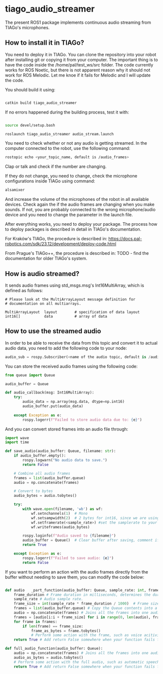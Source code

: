 # tiago_audio_streamer

The present ROS1 package implements continuous audio streaming from TIAGo's microphones.


## How to install it in TIAGo? 

You need to deploy it in TIAGo. You can clone the repository into your robot after installing git or copying it from your computer. The important thing is to have the code inside the /home/pal/test_ws/src folder. The code currently works for ROS Noetic, but there is not apparent reason why it should not work for ROS Melodic. Let me knoe if it fails for Melodic and I will update the code. 

You should build it using:

```bash

catkin build tiago_audio_streamer

```

If no errors happened during the building process, test it with: 

```bash

source devel/setup.bash

roslaunch tiago_audio_streamer audio_stream.launch

```

You need to check whether or not any audio is getting streamed. 
In the computer connected to the robot, use the following command:

```bash
rostopic echo <your_topic_name, default is /audio_frames>
```

Clap or talk and check if the number are changing. 

If they do not change, you need to change, check the microphone configurations
inside TIAGo using command: 

```bash
alsamixer
```

And increase the volume of the microphones of the robot in all available devices. 
Check again the if the audio frames are changing when you make sounds. If not, 
you are probably connected to the wrong microphone/audio device and you need to 
change the parameter in the launch file.  

After everything works, you need to deploy your package. The process how to deploy
packages is described in detail in TIAGo's documentation. 

For Kraków's TIAGo, the procedure is described in: https://docs.pal-robotics.com/sdk/23.12/development/deploy-code.html


From Prague's TIAGo++, the procedure is described in: TODO - find the documentation for older TIAGo's system. 


## How is audio streamed? 

It sends audio frames using std_msgs.msg's Int16MultiArray, which is defined as follows: 

```
# Please look at the MultiArrayLayout message definition for
# documentation on all multiarrays.

MultiArrayLayout  layout        # specification of data layout
int16[]           data          # array of data
```

## How to use the streamed audio

In order to be able to receive the data from this topic and convert it to actual audio data, 
you need to add the following code to your node:


```python  
audio_sub = rospy.Subscriber(<name of the audio topic, default is /audio_frames>, Int16MultiArray, audio_callback) 
```

You can store the received audio frames using the following code: 

```python
from queue import Queue

audio_buffer = Queue

def audio_callback(msg: Int16MultiArray):
    try:
        audio_data = np.array(msg.data, dtype=np.int16)
        audio_buffer.put(audio_data)        
    
    except Exception as e:
        rospy.logerr(f"Failed to store audio data due to: {e}")
```

And you can convert stored frames into an audio file through: 

```python
import wave
import time

def save_audio(audio_buffer: Queue, filename: str):
    if audio_buffer.empty():
        rospy.logwarn("No audio data to save.")
        return False

    # Combine all audio frames
    frames = list(audio_buffer.queue)
    audio = np.concatenate(frames)

    # Convert to bytes
    audio_bytes = audio.tobytes()

    try:
        with wave.open(filename, 'wb') as wf:
            wf.setnchannels(1)  # Mono
            wf.setsampwidth(2)  # 2 bytes for int16, since we are using Int16MultiArray to send data.
            wf.setframerate(<sample_rate>) #set the samplerate to your robot's samplerate
            wf.writeframes(audio_bytes) 

        rospy.loginfo(f"Audio saved to {filename}")
        audio_buffer = Queue()  # Clear buffer after saving, comment if you want to keep the buffer
        return True

    except Exception as e:
        rospy.logerr(f"Failed to save audio: {e}")
        return False
```

If you want to perform an action with the audio frames directly from the buffer without needing to save them, you can modify the code below: 

```python 

def audio   _part_function(audio_buffer: Queue, sample_rate: int, frame_duration: float):
    frame_duration # Frame duration in milliseconds, determines the duration of the audio sample you want to work on.   
    sample_rate # Audio sample rate.
    frame_size = int(sample_rate * frame_duration / 1000)  # Frame size in number of samples.
    frames = list(audio_buffer.queue) # Copy the Queue contents into a list. 
    audio = np.concatenate(frames) # Joins all the frames into one audio.
    frames = [audio[i:i + frame_size] for i in range(0, len(audio), frame_size)] # Separates into frames of your desired duration.
    for frame in frames:
        if len(frame) == frame_size:
            frame_as_bytes = frame.tobytes()
            # Perform some action with the frame, such as voice acitivity detection.
    return True # Add return False somewhere when your function fails for whatever reason. 

def full_audio_function(audio_buffer: Queue): 
    audio = np.concatenate(frames) # Joins all the frames into one audio.
    audio_as_bytes = audio.tobytes()
    # Perform some action with the full audio, such as automatic speech recognition.
    return True # Add return False somewhere when your function fails for whatever reason. 
```